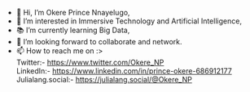 - 👋 Hi, I’m Okere Prince Nnayelugo,
- 👀 I’m interested in Immersive Technology and Artificial Intelligence,
- 📚 I’m currently learning Big Data,
- 💞️ I’m looking forward to collaborate and network.
- 📫 How to reach me on :>
<br>Twitter:- https://www.twitter.com/Okere_NP 
<br>LinkedIn:- https://www.linkedin.com/in/prince-okere-686912177
<br>Julialang.social:- https://julialang.social/@Okere_NP

<!---
Okere-NP/Okere-NP is a ✨ special ✨ repository because its `README.md` (this file) appears on your GitHub profile.
You can click the Preview link to take a look at your changes.
--->

